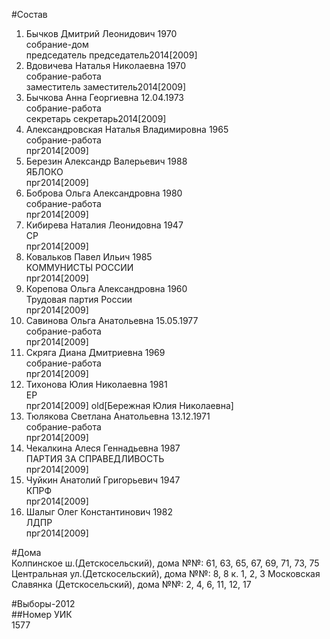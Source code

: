 #Состав  
1. Бычков Дмитрий Леонидович 1970  
    собрание-дом  
    председатель председатель2014[2009]  
2. Вдовичева Наталья Николаевна 1970  
    собрание-работа  
    заместитель заместитель2014[2009]  
3. Бычкова Анна Георгиевна 12.04.1973  
    собрание-работа  
    секретарь секретарь2014[2009]  
4. Александровская Наталья Владимировна 1965  
    собрание-работа  
    прг2014[2009]  
5. Березин Александр Валерьевич 1988  
    ЯБЛОКО  
    прг2014[2009]  
6. Боброва Ольга Александровна 1980  
    собрание-работа  
    прг2014[2009]  
7. Кибирева Наталия Леонидовна 1947  
    СР  
    прг2014[2009]  
8. Ковальков Павел Ильич 1985  
    КОММУНИСТЫ РОССИИ  
    прг2014[2009]  
9. Корепова Ольга Александровна 1960  
    Трудовая партия России  
    прг2014[2009]  
10. Савинова Ольга Анатольевна 15.05.1977  
    собрание-работа  
    прг2014[2009]  
11. Скряга Диана Дмитриевна 1969  
    собрание-работа  
    прг2014[2009]  
12. Тихонова Юлия Николаевна 1981  
    ЕР  
    прг2014[2009] old[Бережная Юлия Николаевна]  
13. Тюлякова Светлана Анатольевна 13.12.1971  
    собрание-работа  
    прг2014[2009]  
14. Чекалкина Алеся Геннадьевна 1987  
    ПАРТИЯ ЗА СПРАВЕДЛИВОСТЬ  
    прг2014[2009]  
15. Чуйкин Анатолий Григорьевич 1947  
    КПРФ  
    прг2014[2009]  
16. Шалыг Олег Константинович 1982  
    ЛДПР  
    прг2014[2009]  
  
#Дома  
Колпинское ш.(Детскосельский), дома №№: 61, 63, 65, 67, 69, 71, 73, 75 Центральная ул.(Детскосельский), дома №№: 8, 8 к. 1, 2, 3 Московская Славянка (Детскосельский), дома №№: 2, 4, 6, 11, 12, 17  
  
#Выборы-2012  
##Номер УИК  
1577  
